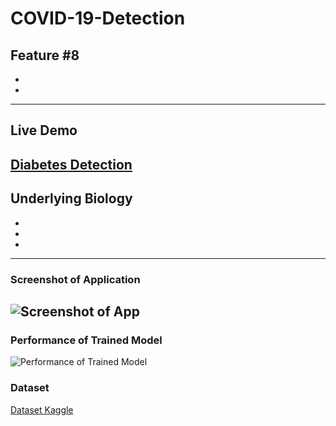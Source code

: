 # COVID-19-Detection
Feature #8
-
-
-
---
## Live Demo
[Diabetes Detection](https://reliance-fyp.github.io/COVID-19-Detection/)
---

## Underlying Biology
-
-
-
---
### Screenshot of Application
![Screenshot of App](https://raw.githubusercontent.com/Reliance-FYP/COVID-19-Detection/main/app.png)
---

### Performance of Trained Model
![Performance of Trained Model](https://raw.githubusercontent.com/Reliance-FYP/COVID-19-Detection/main/Performance.png)

### Dataset
[Dataset Kaggle](httpswww.kaggle.comtawsifurrahmancovid19-radiography-databaseselect=COVID-19_Radiography_Dataset)
